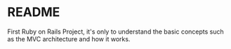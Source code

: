 # README

First Ruby on Rails Project, it's only to understand the basic concepts such as the MVC architecture and how it works.
